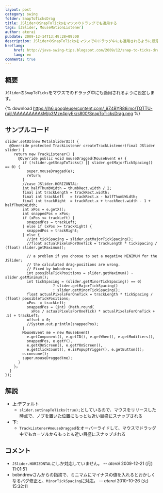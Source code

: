 ```yaml
---
layout: post
category: swing
folder: SnapToTicksDrag
title: JSliderのSnapToTicksをマウスのドラッグでも適用する
tags: [JSlider, MouseMotionListener]
author: aterai
pubdate: 2009-12-14T13:49:28+09:00
description: JSliderのSnapToTicksをマウスでのドラッグ中にも適用されるように設定します。
hreflang:
    href: http://java-swing-tips.blogspot.com/2009/12/snap-to-ticks-drag-jslider.html
    lang: en
comments: true
---
```

## 概要
`JSlider`の`SnapToTicks`をマウスでのドラッグ中にも適用されるように設定します。

{% download https://lh6.googleusercontent.com/_9Z4BYR88imo/TQTTU-ruijI/AAAAAAAAAkM/p3Mze4pjyEk/s800/SnapToTicksDrag.png %}

## サンプルコード
<pre class="prettyprint"><code>slider.setUI(new MetalSliderUI() {
  @Override protected TrackListener createTrackListener(final JSlider slider) {
    return new TrackListener() {
      @Override public void mouseDragged(MouseEvent e) {
        if (!slider.getSnapToTicks() || slider.getMajorTickSpacing() == 0) {
          super.mouseDragged(e);
          return;
        }
        //case JSlider.HORIZONTAL:
        int halfThumbWidth = thumbRect.width / 2;
        final int trackLength = trackRect.width;
        final int trackLeft   = trackRect.x - halfThumbWidth;
        final int trackRight  = trackRect.x + trackRect.width - 1 + halfThumbWidth;
        int xPos = e.getX();
        int snappedPos = xPos;
        if (xPos &lt;= trackLeft) {
          snappedPos = trackLeft;
        } else if (xPos &gt;= trackRight) {
          snappedPos = trackRight;
        } else {
          //int tickSpacing = slider.getMajorTickSpacing();
          //float actualPixelsForOneTick = trackLength * tickSpacing / (float) slider.getMaximum();

          // a problem if you choose to set a negative MINIMUM for the JSlider;
          // the calculated drag-positions are wrong.
          // Fixed by bobndrew:
          int possibleTickPositions = slider.getMaximum() - slider.getMinimum();
          int tickSpacing = (slider.getMinorTickSpacing() == 0)
                      ? slider.getMajorTickSpacing()
                      : slider.getMinorTickSpacing();
          float actualPixelsForOneTick = trackLength * tickSpacing / (float) possibleTickPositions;
          xPos -= trackLeft;
          snappedPos = (int) (Math.round(
            xPos / actualPixelsForOneTick) * actualPixelsForOneTick + .5) + trackLeft;
          offset = 0;
          //System.out.println(snappedPos);
        }
        MouseEvent me = new MouseEvent(
          e.getComponent(), e.getID(), e.getWhen(), e.getModifiers(),
          snappedPos, e.getY(),
          e.getXOnScreen(), e.getYOnScreen(),
          e.getClickCount(), e.isPopupTrigger(), e.getButton());
        e.consume();
        super.mouseDragged(me);
      }
    };
  }
});
</code></pre>

## 解説
- 上:デフォルト
    - `slider.setSnapToTicks(true);`としているので、マウスをリリースした時点で、ノブを置いた位置にもっとも近い目盛にスナップされる
- 下:
    - `TrackListener#mouseDragged`をオーバーライドして、マウスでドラッグ中でもカーソルからもっとも近い目盛にスナップされる

<!-- dummy comment line for breaking list -->

## コメント
- `JSlider.HORIZONTAL`にしか対応していません。 -- *aterai* 2009-12-21 (月) 11:01:51
- bobndrewさんからの指摘で、ミニマムにマイナスの値を入れるとおかしくなるバグ修正と、`MinorTickSpacing`に対応。 -- *aterai* 2010-10-26 (火) 15:32:11

<!-- dummy comment line for breaking list -->
